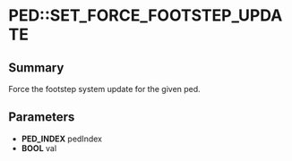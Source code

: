 # PED::SET_FORCE_FOOTSTEP_UPDATE

## Summary
Force the footstep system update for the given ped.

## Parameters
* **PED_INDEX** pedIndex
* **BOOL** val